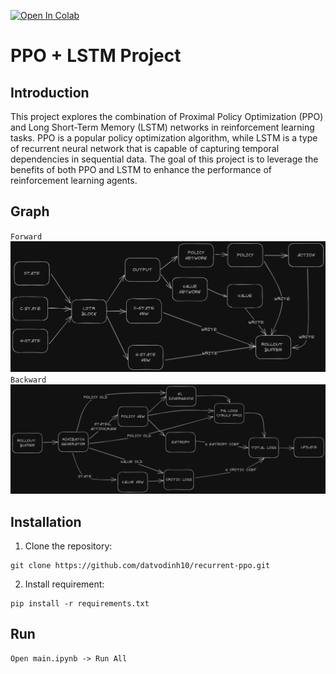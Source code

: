 
<a href="https://colab.research.google.com/github/datvodinh10/recurrent-ppo/blob/main/main.ipynb" target="_parent"><img src="https://colab.research.google.com/assets/colab-badge.svg" alt="Open In Colab"/></a>

# PPO + LSTM Project

## Introduction
This project explores the combination of Proximal Policy Optimization (PPO) and Long Short-Term Memory (LSTM) networks in reinforcement learning tasks. PPO is a popular policy optimization algorithm, while LSTM is a type of recurrent neural network that is capable of capturing temporal dependencies in sequential data. The goal of this project is to leverage the benefits of both PPO and LSTM to enhance the performance of reinforcement learning agents.

## Graph

`Forward`
![](img/PPO-LSTM%20Graph.png)
`Backward`
![](img/Backward%20Graph.png)
## Installation

1. Clone the repository:

```
git clone https://github.com/datvodinh10/recurrent-ppo.git
```

2. Install requirement:
```
pip install -r requirements.txt
```


## Run

```
Open main.ipynb -> Run All
```